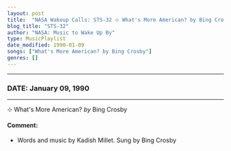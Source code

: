 ```yaml
---
layout: post
title:  "NASA Wakeup Calls: STS-32 ⊹ What's More American? by Bing Crosby ✧ January 09, 1990"
blog_title: "STS-32"
author: "NASA: Music to Wake Up By"
type: MusicPlaylist
date_modified: 1990-01-09
songs: ["What's More American? by Bing Crosby"]
genres: []
---
```


----
### DATE: January 09, 1990
----
⊹ What's More American? *by* Bing Crosby  

#### Comment:
* Words and music by Kadish Millet. Sung by Bing Crosby



<br/>
<center>
	<a target="_blank"
	   href="https://twitter.com/intent/tweet?hashtags=Space,NASA,Playlist,NASAWakeupCalls,SpaceProgram&text=🚀 {{ page.author}}, '{{ page.songs.first }}' {{ page.title }}, {{ site.url }}{{ page.url }}&via=nasawakeupcalls"><i class="fab fa-twitter" title="Tweet this page" alt="Tweet this page" style="font-size: 1.3em;"></i></a>
	&nbsp; 	<i class="fas fa-user-astronaut" style="font-size: 1.5em;"></i> &nbsp;
    <a id="custom_amazon_link"
       type="amzn" search="#"
       category="popular music">
    <i class="fab fa-amazon" style="font-size: 1.3em;"></i></a>
</center>

<!-- Randomly resolve an individual entry from a song array -->
<script src="/assets/javascript/seedrandom.min.js"></script>
<script>
  var wake_me_up = ["What's More American? by Bing Crosby"];
  var prng = new Math.seedrandom();
  function randomSong() {
    song = wake_me_up[Math.floor(Math.random() * wake_me_up.length)];
    var amazon_link = document.getElementById("custom_amazon_link");
    amazon_link.setAttribute("search", song);
  }
  window.onload = randomSong();
</script>
